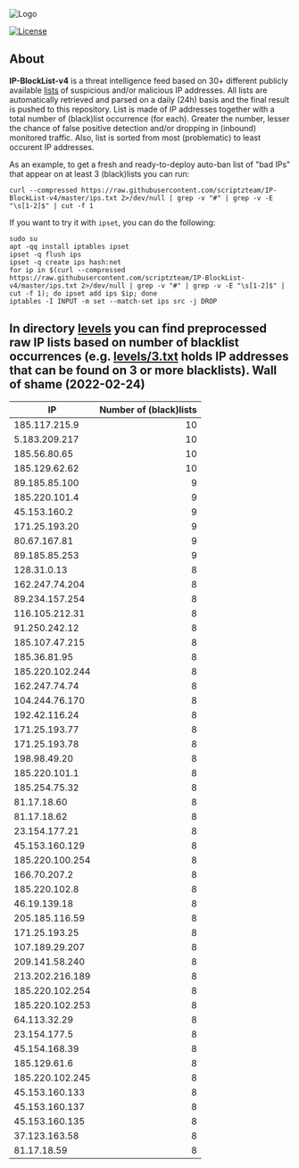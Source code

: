 ![Logo](https://i.imgur.com/PyKLAe7.png)

[![License](https://img.shields.io/badge/license-The_Unlicense-red.svg)](https://unlicense.org/)

About
----

**IP-BlockList-v4** is a threat intelligence feed based on 30+ different publicly available [lists](https://github.com/stamparm/maltrail) of suspicious and/or malicious IP addresses. All lists are automatically retrieved and parsed on a daily (24h) basis and the final result is pushed to this repository. List is made of IP addresses together with a total number of (black)list occurrence (for each). Greater the number, lesser the chance of false positive detection and/or dropping in (inbound) monitored traffic. Also, list is sorted from most (problematic) to least occurent IP addresses.

As an example, to get a fresh and ready-to-deploy auto-ban list of "bad IPs" that appear on at least 3 (black)lists you can run:

```
curl --compressed https://raw.githubusercontent.com/scriptzteam/IP-BlockList-v4/master/ips.txt 2>/dev/null | grep -v "#" | grep -v -E "\s[1-2]$" | cut -f 1
```

If you want to try it with `ipset`, you can do the following:

```
sudo su
apt -qq install iptables ipset
ipset -q flush ips
ipset -q create ips hash:net
for ip in $(curl --compressed https://raw.githubusercontent.com/scriptzteam/IP-BlockList-v4/master/ips.txt 2>/dev/null | grep -v "#" | grep -v -E "\s[1-2]$" | cut -f 1); do ipset add ips $ip; done
iptables -I INPUT -m set --match-set ips src -j DROP
```

In directory [levels](levels) you can find preprocessed raw IP lists based on number of blacklist occurrences (e.g. [levels/3.txt](levels/3.txt) holds IP addresses that can be found on 3 or more blacklists).
Wall of shame (2022-02-24)
----

|IP|Number of (black)lists|
|---|--:|
185.117.215.9|10
5.183.209.217|10
185.56.80.65|10
185.129.62.62|10
89.185.85.100|9
185.220.101.4|9
45.153.160.2|9
171.25.193.20|9
80.67.167.81|9
89.185.85.253|9
128.31.0.13|8
162.247.74.204|8
89.234.157.254|8
116.105.212.31|8
91.250.242.12|8
185.107.47.215|8
185.36.81.95|8
185.220.102.244|8
162.247.74.74|8
104.244.76.170|8
192.42.116.24|8
171.25.193.77|8
171.25.193.78|8
198.98.49.20|8
185.220.101.1|8
185.254.75.32|8
81.17.18.60|8
81.17.18.62|8
23.154.177.21|8
45.153.160.129|8
185.220.100.254|8
166.70.207.2|8
185.220.102.8|8
46.19.139.18|8
205.185.116.59|8
171.25.193.25|8
107.189.29.207|8
209.141.58.240|8
213.202.216.189|8
185.220.102.254|8
185.220.102.253|8
64.113.32.29|8
23.154.177.5|8
45.154.168.39|8
185.129.61.6|8
185.220.102.245|8
45.153.160.133|8
45.153.160.137|8
45.153.160.135|8
37.123.163.58|8
81.17.18.59|8
